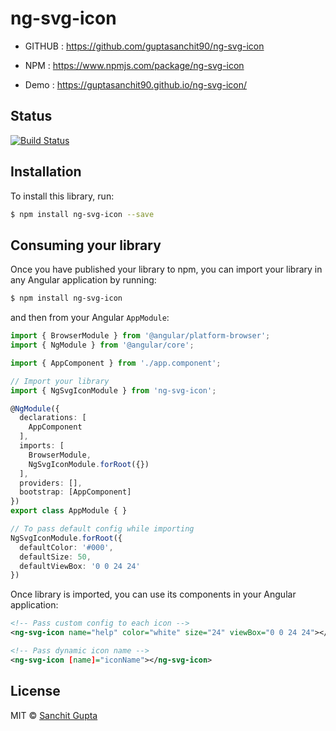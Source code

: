 # ng-svg-icon

* GITHUB : https://github.com/guptasanchit90/ng-svg-icon

* NPM : https://www.npmjs.com/package/ng-svg-icon

* Demo : https://guptasanchit90.github.io/ng-svg-icon/

## Status
[![Build Status](https://travis-ci.org/guptasanchit90/ng-svg-icon.svg?branch=master)](https://travis-ci.org/guptasanchit90/ng-svg-icon)

## Installation

To install this library, run:

```bash
$ npm install ng-svg-icon --save
```

## Consuming your library

Once you have published your library to npm, you can import your library in any Angular application by running:

```bash
$ npm install ng-svg-icon
```

and then from your Angular `AppModule`:

```typescript
import { BrowserModule } from '@angular/platform-browser';
import { NgModule } from '@angular/core';

import { AppComponent } from './app.component';

// Import your library
import { NgSvgIconModule } from 'ng-svg-icon';

@NgModule({
  declarations: [
    AppComponent
  ],
  imports: [
    BrowserModule,
    NgSvgIconModule.forRoot({})
  ],
  providers: [],
  bootstrap: [AppComponent]
})
export class AppModule { }
```

```typescript
// To pass default config while importing
NgSvgIconModule.forRoot({
  defaultColor: '#000',
  defaultSize: 50,
  defaultViewBox: '0 0 24 24'
})
```


Once library is imported, you can use its components in your Angular application:

```xml
<!-- Pass custom config to each icon -->
<ng-svg-icon name="help" color="white" size="24" viewBox="0 0 24 24"></ng-svg-icon>
```

```xml
<!-- Pass dynamic icon name -->
<ng-svg-icon [name]="iconName"></ng-svg-icon>
```

## License

MIT © [Sanchit Gupta](mailto:gupta.sanchit90@gmail.com)
